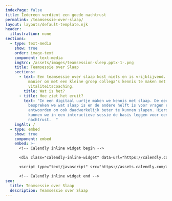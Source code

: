 ```yaml
---
indexPage: false
title: Iedereen verdient een goede nachtrust
permalink: /teamsessie-over-slaap/
layout: layouts/default-template.njk
header:
  illustration: none
sections:
  - type: text-media
    show: true
    order: image-text
    component: text-media
    imgSrc: /assets/images/teamsession-sleep.pptx-1-.png
    title: Teamsessie over Slaap
    sections:
      - text: Een teamsessie over slaap kost niets en is vrijblijvend. Dit is een leuke
          manier om met een kleine groep collega's kennis te maken met slaap en
          vitaliteitscoaching.
        title: Wat is het?
      - title: Hoe ziet het eruit?
        text: "In een digitaal uurtje maken we kennis met slaap. De eerste helft
          bespreken we wat slaap is en de andere helft is voor vragen en
          antwoorden om ook daadwerkelijk beter te kunnen slapen. Hierdoor
          kunnen we in een interactieve sessie de basis leggen voor een goede
          nachtrust.  "
    imgAlt: /
  - type: embed
    show: true
    component: embed
    embed: >-
      <!-- Calendly inline widget begin -->

      <div class="calendly-inline-widget" data-url="https://calendly.com/pjotr-peulen/teamsessie-over-slaap?primary_color=eb5c36" style="min-width:320px;height:630px;"></div>

      <script type="text/javascript" src="https://assets.calendly.com/assets/external/widget.js" async></script>

      <!-- Calendly inline widget end -->
seo:
  title: Teamsessie over Slaap
  description: Teamsessie over Slaap
---
```

